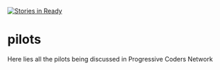 [![Stories in Ready](https://badge.waffle.io/ProgressiveCoders/functions.png?label=ready&title=Ready)](https://waffle.io/ProgressiveCoders/functions)
# pilots
Here lies all the pilots being discussed in Progressive Coders Network
